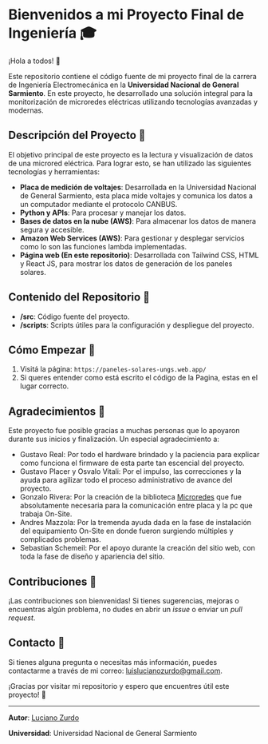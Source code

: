 # Bienvenidos a mi Proyecto Final de Ingeniería 🎓

¡Hola a todos! 👋

Este repositorio contiene el código fuente de mi proyecto final de la carrera de Ingeniería Electromecánica en la **Universidad Nacional de General Sarmiento**. En este proyecto, he desarrollado una solución integral para la monitorización de microredes eléctricas utilizando tecnologías avanzadas y modernas.

## Descripción del Proyecto 🌟

El objetivo principal de este proyecto es la lectura y visualización de datos de una microred eléctrica. Para lograr esto, se han utilizado las siguientes tecnologías y herramientas:

- **Placa de medición de voltajes**: Desarrollada en la Universidad Nacional de General Sarmiento, esta placa mide voltajes y comunica los datos a un computador mediante el protocolo CANBUS.
- **Python y APIs**: Para procesar y manejar los datos.
- **Bases de datos en la nube (AWS)**: Para almacenar los datos de manera segura y accesible.
- **Amazon Web Services (AWS)**: Para gestionar y desplegar servicios como lo son las funciones lambda implementadas.
- **Página web (En este repositorio)**: Desarrollada con Tailwind CSS, HTML y React JS, para mostrar los datos de generación de los paneles solares.

## Contenido del Repositorio 📂

- **/src**: Código fuente del proyecto.
- **/scripts**: Scripts útiles para la configuración y despliegue del proyecto.

## Cómo Empezar 🚀

1. Visitá la página: `https://paneles-solares-ungs.web.app/`
2. Si queres entender como está escrito el código de la Pagina, estas en el lugar correcto.

## Agradecimientos 🙏

Este proyecto fue posible gracias a muchas personas que lo apoyaron durante sus inicios y finalización. Un especial agradecimiento a:

- Gustavo Real: Por todo el hardware brindado y la paciencia para explicar como funciona el firmware de esta parte tan escencial del proyecto.
- Gustavo Placer y Osvalo Vitali: Por el impulso, las correcciones y la ayuda para agilizar todo el proceso administrativo de avance del proyecto.
- Gonzalo Rivera: Por la creación de la biblioteca [Microredes](https://pypi.org/project/microredes/) que fue absolutamente necesaria para la comunicación entre placa y la pc que trabaja On-Site.
- Andres Mazzola: Por la tremenda ayuda dada en la fase de instalación del equipamiento On-Site en donde fueron surgiendo múltiples y complicados problemas.
- Sebastian Schemeil: Por el apoyo durante la creación del sitio web, con toda la fase de diseño y apariencia del sitio. 

## Contribuciones 🤝

¡Las contribuciones son bienvenidas! Si tienes sugerencias, mejoras o encuentras algún problema, no dudes en abrir un *issue* o enviar un *pull request*.

## Contacto 📧

Si tienes alguna pregunta o necesitas más información, puedes contactarme a través de mi correo: [luislucianozurdo@gmail.com](mailto:luislucianozurdo@gmail.com).

¡Gracias por visitar mi repositorio y espero que encuentres útil este proyecto! 🙌

---

**Autor**: [Luciano Zurdo](https://www.linkedin.com/in/luis-luciano-zurdo/)

**Universidad**: Universidad Nacional de General Sarmiento

